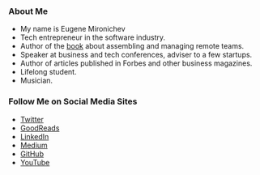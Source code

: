 ### About Me

- My name is Eugene Mironichev
- Tech entrepreneur in the software industry.
- Author of the [book](/book) about assembling and managing remote teams.
- Speaker at business and tech conferences, adviser to a few startups.
- Author of articles published in Forbes and other business magazines.
- Lifelong student.
- Musician.

### Follow Me on Social Media Sites

- [Twitter](https://twitter.com/emironic)
- [GoodReads](https://www.goodreads.com/user/show/34942670-eugene)
- [LinkedIn](https://linkedin.com/in/mironic)
- [Medium](https://medium.com/@emironic/)
- [GitHub](https://github.com/emirn)
- [YouTube](https://www.youtube.com/user/MironichevMusic)
